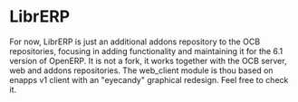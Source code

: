 LibrERP
=======
For now, LibrERP is just an additional addons repository to the OCB repositories, focusing in adding functionality and maintaining it for the 6.1 version of OpenERP. It is not a fork, it works together with the OCB server, web and addons repositories.
The web_client module is thou based on enapps v1 client with an "eyecandy" graphical redesign. Feel free to check it.
